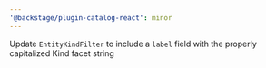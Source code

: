```yaml
---
'@backstage/plugin-catalog-react': minor
---
```


Update `EntityKindFilter` to include a `label` field with the properly capitalized Kind facet string
